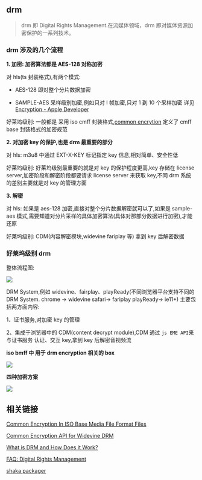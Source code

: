 ## drm

> drm 即 Digital Rights Management.在流媒体领域，drm 即对媒体资源加密保护的一系列技术。

### drm 涉及的几个流程

**1. 加密: 加密算法都是 AES-128 对称加密**

对 hls(ts 封装格式),有两个模式:

- AES-128 即对整个分片数据加密

- SAMPLE-AES 采样级别加密,例如只对 I 帧加密,只对 1 到 10 个采样加密 详见[Encryption - Apple Developer](https://developer.apple.com/library/archive/documentation/AudioVideo/Conceptual/HLS_Sample_Encryption/Encryption/Encryption.html)

好莱坞级别: 一般都是 采用 iso cmff 封装格式,[common encrytion](https://www.iso.org/standard/68042.html) 定义了 cmff base 封装格式的加密规范

**2. 对加密 key 的保护,也是 drm 最重要的部分**

对 hls: m3u8 中通过 EXT-X-KEY 标记指定 key 信息,相对简单、安全性低

好莱坞级别: 好莱坞级别最重要的就是对 key 的保护程度更高,key 存储在 license server,加密阶段和解密阶段都要请求 license server 来获取 key,不同 drm 系统的差别主要就是对 key 的管理方面

**3. 解密**

对 hls: 如果是 aes-128 加密,直接对整个分片数据解密就可以了,如果是 sample-aes 模式,需要知道对分片采样的具体加密算法(具体对那部分数据进行加密),才能还原

好莱坞级别: CDM(内容解密模块,widevine fariplay 等) 拿到 key 后解密数据

### 好莱坞级别 drm

整体流程图:

![](https://cdn.jsdelivr.net/npm/vod_img@latest/libs/drm_1.png)

DRM System,例如 widevine、fairplay、playReady(不同浏览器平台支持不同的 DRM System. chrome -> widevine safari-> fariplay playReady-> ie11+) 主要包括两方面内容:

1、证书服务,对加密 key 的管理

2、集成于浏览器中的 CDM(content decrypt module),CDM 通过 `js EME API`来与证书服务 认证、交互 key,拿到 key 后解密音视频流

**iso bmff 中 用于 drm encryption 相关的 box**

![](https://cdn.jsdelivr.net/npm/vod_img@latest/libs/drm_2.png)

**四种加密方案**

![](https://cdn.jsdelivr.net/npm/vod_img@latest/libs/drm_4.png)

## 相关链接

[Common Encryption In ISO Base Media File Format Files](https://www.iso.org/standard/68042.html)

[Common Encryption API for Widevine DRM](https://storage.googleapis.com/wvdocs/Widevine_DRM_Encryption_API.pdf)

[What is DRM and How Does it Work?](https://bitmovin.com/what-is-drm/)

[FAQ: Digital Rights Management](https://castlabs.com/resources/faq/drm/)

[shaka packager](https://google.github.io/shaka-packager/html/tutorials/drm.html)
